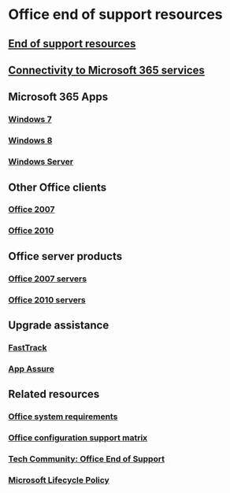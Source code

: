 # Office end of support resources

## [End of support resources](resources.md)
## [Connectivity to Microsoft 365 services](microsoft-365-services-connectivity.md) 

## Microsoft 365 Apps

### [Windows 7](windows-7-support.md)
### [Windows 8](windows-8-support.md)
### [Windows Server](windows-server-support.md)

## Other Office clients

### [Office 2007](office-2007-end-support-roadmap.md)
### [Office 2010](office-2010-end-support-roadmap.md)

## Office server products

### [Office 2007 servers](/microsoft-365/Enterprise/upgrade-from-office-2007-servers-and-products)
### [Office 2010 servers](/microsoft-365/Enterprise/upgrade-from-office-2010-servers-and-products)

## Upgrade assistance

### [FastTrack](/fasttrack/m365-fasttrack-benefit-overview)
### [App Assure](https://www.microsoft.com/fasttrack/microsoft-365/app-assure?rtc=1)

## Related resources

### [Office system requirements](https://www.microsoft.com/microsoft-365/microsoft-365-and-office-resources)
### [Office configuration support matrix](https://query.prod.cms.rt.microsoft.com/cms/api/am/binary/RE2OqRI)
### [Tech Community: Office End of Support](https://techcommunity.microsoft.com/t5/microsoft-office-end-of-support/ct-p/OfficeEOS)
### [Microsoft Lifecycle Policy](/lifecycle/)